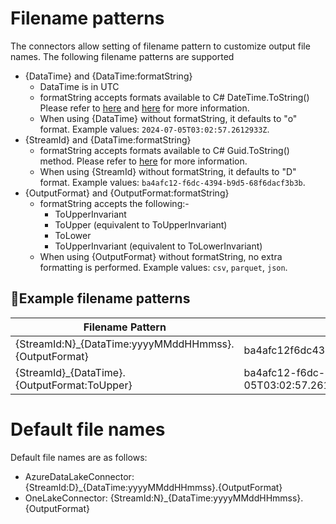 # Filename patterns
The connectors allow setting of filename pattern to customize output file names.
The following filename patterns are supported
* {DataTime} and {DataTime:formatString}
  * DataTime is in UTC
  * formatString accepts formats available to C# DateTime.ToString() Please refer to [here](https://learn.microsoft.com/en-us/dotnet/standard/base-types/standard-date-and-time-format-strings) and [here](https://learn.microsoft.com/en-us/dotnet/standard/base-types/custom-date-and-time-format-strings) for more information.
  * When using {DataTime} without formatString, it defaults to "o" format. Example values: `2024-07-05T03:02:57.2612933Z`.
* {StreamId} and {DataTime:formatString} 
  * formatString accepts formats available to C# Guid.ToString() method. Please refer to [here](https://learn.microsoft.com/en-us/dotnet/api/system.guid.tostring?view=net-8.0) for more information.
  * When using {StreamId} without formatString, it defaults to "D" format. Example values: `ba4afc12-f6dc-4394-b9d5-68f6dacf3b3b`.
* {OutputFormat} and {OutputFormat:formatString}
  * formatString accepts the following:-
    * ToUpperInvariant
    * ToUpper (equivalent to ToUpperInvariant)
    * ToLower
    * ToUpperInvariant (equivalent to ToLowerInvariant)
  * When using {OutputFormat} without formatString, no extra formatting is performed. Example values: `csv`, `parquet`, `json`.

## Example filename patterns
| Filename Pattern                                      | Example output                                                            |
|-------------------------------------------------------|---------------------------------------------------------------------------|
| {StreamId:N}_{DataTime:yyyyMMddHHmmss}.{OutputFormat} | ba4afc12f6dc4394b9d568f6dacf3b3b_20240705030355.parquet                   |
| {StreamId}_{DataTime}.{OutputFormat:ToUpper}          | ba4afc12-f6dc-4394-b9d5-68f6dacf3b3b_2024-07-05T03:02:57.2612933Z.PARQUET |

# Default file names
Default file names are as follows:
* AzureDataLakeConnector: {StreamId:D}_{DataTime:yyyyMMddHHmmss}.{OutputFormat}
* OneLakeConnector: {StreamId:N}_{DataTime:yyyyMMddHHmmss}.{OutputFormat}